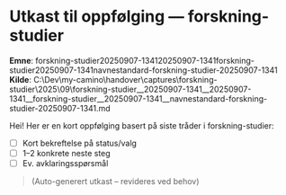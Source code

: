 # Utkast til oppfølging — forskning-studier

**Emne**: forskning-studier20250907-134120250907-1341forskning-studier20250907-1341navnestandard-forskning-studier-20250907-1341
**Kilde**: C:\Dev\my-camino\handover\captures\forskning-studier\2025\09\forskning-studier__20250907-1341__20250907-1341__forskning-studier__20250907-1341__navnestandard-forskning-studier-20250907-1341.md

Hei! Her er en kort oppfølging basert på siste tråder i forskning-studier:

- [ ] Kort bekreftelse på status/valg
- [ ] 1–2 konkrete neste steg
- [ ] Ev. avklaringsspørsmål

> (Auto-generert utkast – revideres ved behov)
